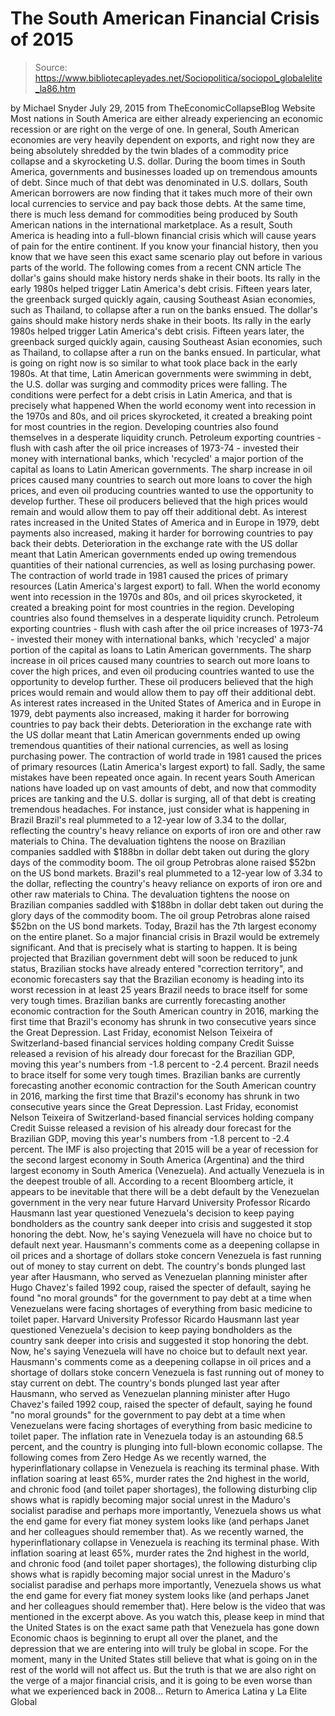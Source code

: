 # The South American Financial Crisis of 2015

> Source: https://www.bibliotecapleyades.net/Sociopolitica/sociopol_globalelite_la86.htm

by Michael Snyder July 29, 2015
from TheEconomicCollapseBlog Website
Most nations in South America are either already experiencing an economic recession or are right on the verge of one.
In general, South American economies are very heavily dependent on exports, and right now they are being absolutely shredded by the twin blades of a commodity price collapse and a skyrocketing U.S. dollar.
During the boom times in South America, governments and businesses loaded up on tremendous amounts of debt. Since much of that debt was denominated in U.S. dollars, South American borrowers are now finding that it takes much more of their own local currencies to service and pay back those debts.
At the same time, there is much less demand for commodities being produced by South American nations in the international marketplace. As a result, South America is heading into a full-blown financial crisis which will cause years of pain for the entire continent.
If you know your financial history, then you know that we have seen this exact same scenario play out before in various parts of the world.
The following comes from a recent CNN article
The dollar's gains should make history nerds shake in their boots. Its rally in the early 1980s helped trigger Latin America's debt crisis. Fifteen years later, the greenback surged quickly again, causing Southeast Asian economies, such as Thailand, to collapse after a run on the banks ensued.
The dollar's gains should make history nerds shake in their boots. Its rally in the early 1980s helped trigger Latin America's debt crisis.
Fifteen years later, the greenback surged quickly again, causing Southeast Asian economies, such as Thailand, to collapse after a run on the banks ensued.
In particular, what is going on right now is so similar to what took place back in the early 1980s. At that time, Latin American governments were swimming in debt, the U.S. dollar was surging and commodity prices were falling.
The conditions were perfect for a debt crisis in Latin America, and that is precisely what happened
When the world economy went into recession in the 1970s and 80s, and oil prices skyrocketed, it created a breaking point for most countries in the region. Developing countries also found themselves in a desperate liquidity crunch. Petroleum exporting countries - flush with cash after the oil price increases of 1973-74 - invested their money with international banks, which 'recycled' a major portion of the capital as loans to Latin American governments. The sharp increase in oil prices caused many countries to search out more loans to cover the high prices, and even oil producing countries wanted to use the opportunity to develop further. These oil producers believed that the high prices would remain and would allow them to pay off their additional debt. As interest rates increased in the United States of America and in Europe in 1979, debt payments also increased, making it harder for borrowing countries to pay back their debts. Deterioration in the exchange rate with the US dollar meant that Latin American governments ended up owing tremendous quantities of their national currencies, as well as losing purchasing power. The contraction of world trade in 1981 caused the prices of primary resources (Latin America's largest export) to fall.
When the world economy went into recession in the 1970s and 80s, and oil prices skyrocketed, it created a breaking point for most countries in the region.
Developing countries also found themselves in a desperate liquidity crunch. Petroleum exporting countries - flush with cash after the oil price increases of 1973-74 - invested their money with international banks, which 'recycled' a major portion of the capital as loans to Latin American governments.
The sharp increase in oil prices caused many countries to search out more loans to cover the high prices, and even oil producing countries wanted to use the opportunity to develop further.
These oil producers believed that the high prices would remain and would allow them to pay off their additional debt.
As interest rates increased in the United States of America and in Europe in 1979, debt payments also increased, making it harder for borrowing countries to pay back their debts.
Deterioration in the exchange rate with the US dollar meant that Latin American governments ended up owing tremendous quantities of their national currencies, as well as losing purchasing power.
The contraction of world trade in 1981 caused the prices of primary resources (Latin America's largest export) to fall.
Sadly, the same mistakes have been repeated once again.
In recent years South American nations have loaded up on vast amounts of debt, and now that commodity prices are tanking and the U.S. dollar is surging, all of that debt is creating tremendous headaches.
For instance, just consider what is happening in Brazil
Brazil's real plummeted to a 12-year low of 3.34 to the dollar, reflecting the country's heavy reliance on exports of iron ore and other raw materials to China. The devaluation tightens the noose on Brazilian companies saddled with $188bn in dollar debt taken out during the glory days of the commodity boom. The oil group Petrobras alone raised $52bn on the US bond markets.
Brazil's real plummeted to a 12-year low of 3.34 to the dollar, reflecting the country's heavy reliance on exports of iron ore and other raw materials to China.
The devaluation tightens the noose on Brazilian companies saddled with $188bn in dollar debt taken out during the glory days of the commodity boom. The oil group Petrobras alone raised $52bn on the US bond markets.
Today, Brazil has the 7th largest economy on the entire planet.
So a major financial crisis in Brazil would be extremely significant. And that is precisely what is starting to happen.
It is being projected that Brazilian government debt will soon be reduced to junk status, Brazilian stocks have already entered "correction territory", and economic forecasters say that the Brazilian economy is heading into its worst recession in at least 25 years
Brazil needs to brace itself for some very tough times. Brazilian banks are currently forecasting another economic contraction for the South American country in 2016, marking the first time that Brazil's economy has shrunk in two consecutive years since the Great Depression. Last Friday, economist Nelson Teixeira of Switzerland-based financial services holding company Credit Suisse released a revision of his already dour forecast for the Brazilian GDP, moving this year's numbers from -1.8 percent to -2.4 percent.
Brazil needs to brace itself for some very tough times. Brazilian banks are currently forecasting another economic contraction for the South American country in 2016, marking the first time that Brazil's economy has shrunk in two consecutive years since the Great Depression.
Last Friday, economist Nelson Teixeira of Switzerland-based financial services holding company Credit Suisse released a revision of his already dour forecast for the Brazilian GDP, moving this year's numbers from -1.8 percent to -2.4 percent.
The IMF is also projecting that 2015 will be a year of recession for the second largest economy in South America (Argentina) and the third largest economy in South America (Venezuela).
And actually Venezuela is in the deepest trouble of all.
According to a recent Bloomberg article, it appears to be inevitable that there will be a debt default by the Venezuelan government in the very near future
Harvard University Professor Ricardo Hausmann last year questioned Venezuela's decision to keep paying bondholders as the country sank deeper into crisis and suggested it stop honoring the debt. Now, he's saying Venezuela will have no choice but to default next year. Hausmann's comments come as a deepening collapse in oil prices and a shortage of dollars stoke concern Venezuela is fast running out of money to stay current on debt. The country's bonds plunged last year after Hausmann, who served as Venezuelan planning minister after Hugo Chavez's failed 1992 coup, raised the specter of default, saying he found "no moral grounds" for the government to pay debt at a time when Venezuelans were facing shortages of everything from basic medicine to toilet paper.
Harvard University Professor Ricardo Hausmann last year questioned Venezuela's decision to keep paying bondholders as the country sank deeper into crisis and suggested it stop honoring the debt.
Now, he's saying Venezuela will have no choice but to default next year.
Hausmann's comments come as a deepening collapse in oil prices and a shortage of dollars stoke concern Venezuela is fast running out of money to stay current on debt.
The country's bonds plunged last year after Hausmann, who served as Venezuelan planning minister after Hugo Chavez's failed 1992 coup, raised the specter of default, saying he found "no moral grounds" for the government to pay debt at a time when Venezuelans were facing shortages of everything from basic medicine to toilet paper.
The inflation rate in Venezuela today is an astounding 68.5 percent, and the country is plunging into full-blown economic collapse.
The following comes from Zero Hedge
As we recently warned, the hyperinflationary collapse in Venezuela is reaching its terminal phase. With inflation soaring at least 65%, murder rates the 2nd highest in the world, and chronic food (and toilet paper shortages), the following disturbing clip shows what is rapidly becoming major social unrest in the Maduro's socialist paradise and perhaps more importantly, Venezuela shows us what the end game for every fiat money system looks like (and perhaps Janet and her colleagues should remember that).
As we recently warned, the hyperinflationary collapse in Venezuela is reaching its terminal phase.
With inflation soaring at least 65%, murder rates the 2nd highest in the world, and chronic food (and toilet paper shortages), the following disturbing clip shows what is rapidly becoming major social unrest in the Maduro's socialist paradise and perhaps more importantly, Venezuela shows us what the end game for every fiat money system looks like (and perhaps Janet and her colleagues should remember that).
Here below is the video that was mentioned in the excerpt above.
As you watch this, please keep in mind that the United States is on the exact same path that Venezuela has gone down
Economic chaos is beginning to erupt all over the planet, and the depression that we are entering into will truly be global in scope. For the moment, many in the United States still believe that what is going on in the rest of the world will not affect us.
But the truth is that we are also right on the verge of a major financial crisis, and it is going to be even worse than what we experienced back in 2008...
Return to America Latina y La Elite Global

